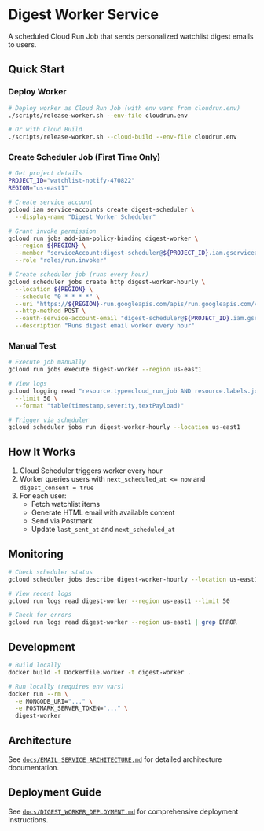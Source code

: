 # Digest Worker Service

A scheduled Cloud Run Job that sends personalized watchlist digest emails to users.

## Quick Start

### Deploy Worker

```bash
# Deploy worker as Cloud Run Job (with env vars from cloudrun.env)
./scripts/release-worker.sh --env-file cloudrun.env

# Or with Cloud Build
./scripts/release-worker.sh --cloud-build --env-file cloudrun.env
```

### Create Scheduler Job (First Time Only)

```bash
# Get project details
PROJECT_ID="watchlist-notify-470822"
REGION="us-east1"

# Create service account
gcloud iam service-accounts create digest-scheduler \
  --display-name "Digest Worker Scheduler"

# Grant invoke permission
gcloud run jobs add-iam-policy-binding digest-worker \
  --region ${REGION} \
  --member "serviceAccount:digest-scheduler@${PROJECT_ID}.iam.gserviceaccount.com" \
  --role "roles/run.invoker"

# Create scheduler job (runs every hour)
gcloud scheduler jobs create http digest-worker-hourly \
  --location ${REGION} \
  --schedule "0 * * * *" \
  --uri "https://${REGION}-run.googleapis.com/apis/run.googleapis.com/v1/namespaces/${PROJECT_ID}/jobs/digest-worker:run" \
  --http-method POST \
  --oauth-service-account-email "digest-scheduler@${PROJECT_ID}.iam.gserviceaccount.com" \
  --description "Runs digest email worker every hour"
```

### Manual Test

```bash
# Execute job manually
gcloud run jobs execute digest-worker --region us-east1

# View logs
gcloud logging read "resource.type=cloud_run_job AND resource.labels.job_name=digest-worker" \
  --limit 50 \
  --format "table(timestamp,severity,textPayload)"

# Trigger via scheduler
gcloud scheduler jobs run digest-worker-hourly --location us-east1
```

## How It Works

1. Cloud Scheduler triggers worker every hour
2. Worker queries users with `next_scheduled_at <= now` and `digest_consent = true`
3. For each user:
   - Fetch watchlist items
   - Generate HTML email with available content
   - Send via Postmark
   - Update `last_sent_at` and `next_scheduled_at`

## Monitoring

```bash
# Check scheduler status
gcloud scheduler jobs describe digest-worker-hourly --location us-east1

# View recent logs
gcloud run logs read digest-worker --region us-east1 --limit 50

# Check for errors
gcloud run logs read digest-worker --region us-east1 | grep ERROR
```

## Development

```bash
# Build locally
docker build -f Dockerfile.worker -t digest-worker .

# Run locally (requires env vars)
docker run --rm \
  -e MONGODB_URI="..." \
  -e POSTMARK_SERVER_TOKEN="..." \
  digest-worker
```

## Architecture

See [`docs/EMAIL_SERVICE_ARCHITECTURE.md`](../docs/EMAIL_SERVICE_ARCHITECTURE.md) for detailed architecture documentation.

## Deployment Guide

See [`docs/DIGEST_WORKER_DEPLOYMENT.md`](../docs/DIGEST_WORKER_DEPLOYMENT.md) for comprehensive deployment instructions.
